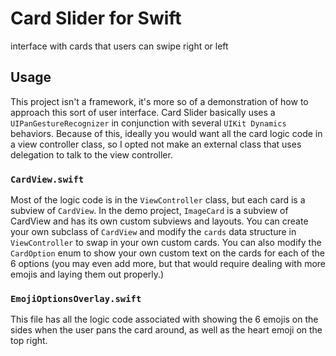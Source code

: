 # Card Slider for Swift
interface with cards that users can swipe right or left

## Usage

This project isn't a framework, it's more so of a demonstration of how to approach this sort of user interface.
Card Slider basically uses a `UIPanGestureRecognizer` in conjunction with several `UIKit Dynamics` behaviors. Because of this, ideally you would want all the card logic code in a view controller class, so I opted not make an external class that uses delegation to talk to the view controller.

### `CardView.swift`
Most of the logic code is in the `ViewController` class, but each card is a subview of `CardView`. In the demo project, `ImageCard` is a subview of CardView and has its own custom subviews and layouts.
You can create your own subclass of `CardView` and modify the `cards` data structure in `ViewController` to swap in your own custom cards.
You can also modify the `CardOption` enum to show your own custom text on the cards for each of the 6 options (you may even add more, but that would require dealing with more emojis and laying them out properly.)

### `EmojiOptionsOverlay.swift`
This file has all the logic code associated with showing the 6 emojis on the sides when the user pans the card around, as well as the heart emoji on the top right.
